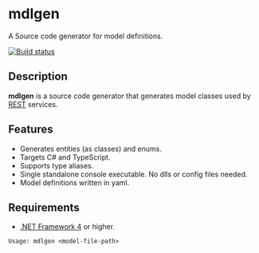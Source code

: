 # mdlgen

A Source code generator for model definitions.

[![Build status](https://ci.appveyor.com/api/projects/status/uftlt64mg0v359vw/branch/master?svg=true)](https://ci.appveyor.com/project/angrifel/mdlgen/branch/master)

## Description

**mdlgen** is a source code generator that generates model classes used by [REST](https://en.wikipedia.org/wiki/Representational_state_transfer) services.

## Features

- Generates entities (as classes) and enums.
- Targets C# and TypeScript.
- Supports type aliases.
- Single standalone console executable. No dlls or config files needed.
- Model definitions written in yaml.

## Requirements

- [.NET Framework 4](https://www.microsoft.com/en-us/download/details.aspx?id=17718) or higher.

``` 
Usage: mdlgen <model-file-path>
